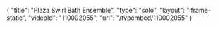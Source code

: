 {
    "title": "Plaza Swirl Bath Ensemble",
    "type": "solo",
    "layout": "iframe-static",
    "videoId": "110002055",
    "url": "\/tvpembed\/110002055"
}